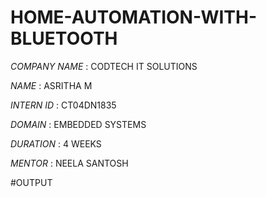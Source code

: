 # HOME-AUTOMATION-WITH-BLUETOOTH

*COMPANY NAME* : CODTECH IT SOLUTIONS

*NAME* : ASRITHA M

*INTERN ID* : CT04DN1835

*DOMAIN* : EMBEDDED SYSTEMS

*DURATION* : 4 WEEKS

*MENTOR* : NEELA SANTOSH

#OUTPUT
